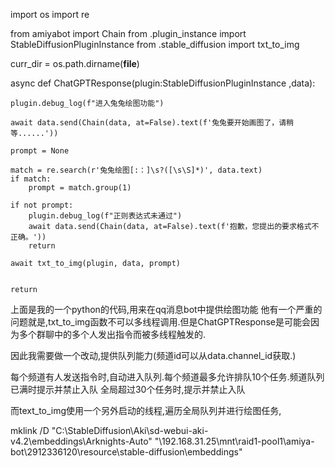 import os
import re

from amiyabot import Chain
from .plugin_instance import StableDiffusionPluginInstance
from .stable_diffusion import txt_to_img

curr_dir = os.path.dirname(__file__)

async def ChatGPTResponse(plugin:StableDiffusionPluginInstance ,data):

    plugin.debug_log(f"进入兔兔绘图功能")

    await data.send(Chain(data, at=False).text(f'兔兔要开始画图了，请稍等......'))
    
    prompt = None

    match = re.search(r'兔兔绘图[:：]\s?([\s\S]*)', data.text)
    if match:
        prompt = match.group(1)
    
    if not prompt:
        plugin.debug_log(f"正则表达式未通过")
        await data.send(Chain(data, at=False).text(f'抱歉，您提出的要求格式不正确。'))
        return
    
    await txt_to_img(plugin, data, prompt)
    

    return

上面是我的一个python的代码,用来在qq消息bot中提供绘图功能
他有一个严重的问题就是,txt_to_img函数不可以多线程调用.但是ChatGPTResponse是可能会因为多个群聊中的多个人发出指令而被多线程触发的.

因此我需要做一个改动,提供队列能力(频道id可以从data.channel_id获取.)

每个频道有人发送指令时,自动进入队列.每个频道最多允许排队10个任务.频道队列已满时提示并禁止入队
全局超过30个任务时,提示并禁止入队

而text_to_img使用一个另外启动的线程,遍历全局队列并进行绘图任务,

mklink /D "C:\StableDiffusion\Aki\sd-webui-aki-v4.2\embeddings\Arknights-Auto" "\\192.168.31.25\mnt\raid1-pool1\amiya-bot\2912336120\resource\stable-diffusion\embeddings"